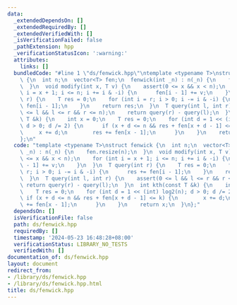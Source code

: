 ```yaml
---
data:
  _extendedDependsOn: []
  _extendedRequiredBy: []
  _extendedVerifiedWith: []
  _isVerificationFailed: false
  _pathExtension: hpp
  _verificationStatusIcon: ':warning:'
  attributes:
    links: []
  bundledCode: "#line 1 \"ds/fenwick.hpp\"\ntemplate <typename T>\nstruct fenwick\
    \ {\n  int n;\n  vector<T> fen;\n  fenwick(int _n) : n(_n) {\n    fen.resize(n);\n\
    \  }\n  void modify(int x, T v) {\n    assert(0 <= x && x < n);\n    for (int\
    \ i = x + 1; i <= n; i += i & -i) {\n      fen[i - 1] += v;\n    }\n  }\n  T query(int\
    \ r) {\n    T res = 0;\n    for (int i = r; i > 0; i -= i & -i) {\n      res +=\
    \ fen[i - 1];\n    }\n    return res;\n  }\n  T query(int l, int r) {\n    assert(0\
    \ <= l && l <= r && r <= n);\n    return query(r) - query(l);\n  }\n  int kth(const\
    \ T &k) {\n    int x = 0;\n    T res = 0;\n    for (int d = 1 << (int) log2(n);\
    \ d > 0; d /= 2) {\n      if (x + d <= n && res + fen[x + d - 1] <= k) {\n   \
    \     x += d;\n        res += fen[x - 1];\n      }\n    }\n    return x;\n  }\n\
    };\n"
  code: "template <typename T>\nstruct fenwick {\n  int n;\n  vector<T> fen;\n  fenwick(int\
    \ _n) : n(_n) {\n    fen.resize(n);\n  }\n  void modify(int x, T v) {\n    assert(0\
    \ <= x && x < n);\n    for (int i = x + 1; i <= n; i += i & -i) {\n      fen[i\
    \ - 1] += v;\n    }\n  }\n  T query(int r) {\n    T res = 0;\n    for (int i =\
    \ r; i > 0; i -= i & -i) {\n      res += fen[i - 1];\n    }\n    return res;\n\
    \  }\n  T query(int l, int r) {\n    assert(0 <= l && l <= r && r <= n);\n   \
    \ return query(r) - query(l);\n  }\n  int kth(const T &k) {\n    int x = 0;\n\
    \    T res = 0;\n    for (int d = 1 << (int) log2(n); d > 0; d /= 2) {\n     \
    \ if (x + d <= n && res + fen[x + d - 1] <= k) {\n        x += d;\n        res\
    \ += fen[x - 1];\n      }\n    }\n    return x;\n  }\n};"
  dependsOn: []
  isVerificationFile: false
  path: ds/fenwick.hpp
  requiredBy: []
  timestamp: '2024-05-23 16:48:28+08:00'
  verificationStatus: LIBRARY_NO_TESTS
  verifiedWith: []
documentation_of: ds/fenwick.hpp
layout: document
redirect_from:
- /library/ds/fenwick.hpp
- /library/ds/fenwick.hpp.html
title: ds/fenwick.hpp
---
```

